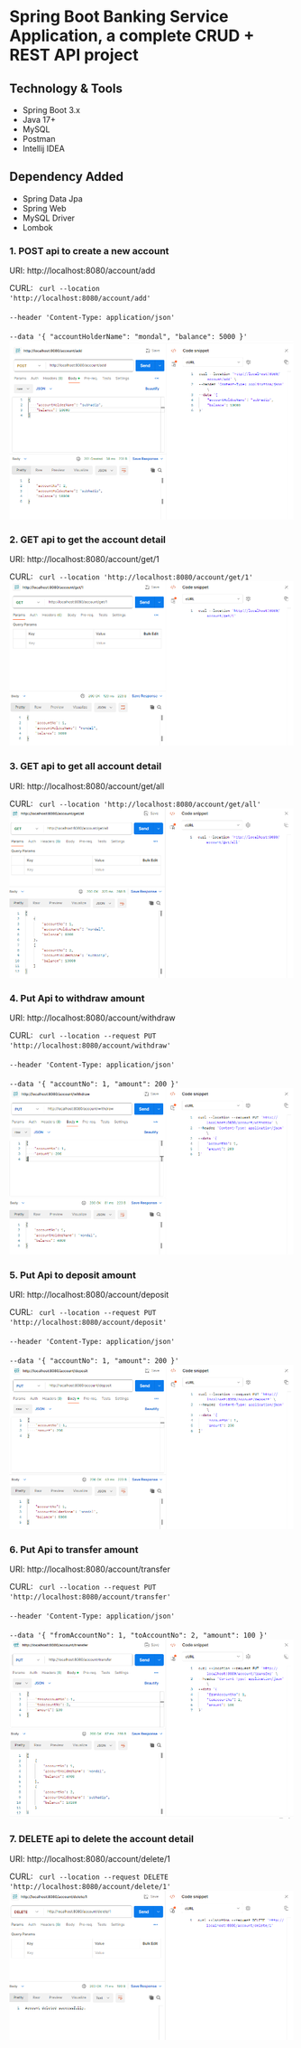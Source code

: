 # Spring Boot Banking Service Application, a complete CRUD + REST API project

## Technology & Tools
- Spring Boot 3.x
- Java 17+
- MySQL
- Postman
- Intellij IDEA

## Dependency Added
- Spring Data Jpa
- Spring Web
- MySQL Driver
- Lombok

### 1. POST api to create a new account
   URI: http://localhost:8080/account/add

CURL: <code>
curl --location 'http://localhost:8080/account/add' \
--header 'Content-Type: application/json' \
--data '{
"accountHolderName": "mondal",
"balance": 5000
}'
</code>
![](https://github.com/TheDipDeveloper/Banking-Service-Application-REST-Api/blob/main/src/main/resources/static/1.PNG)

### 2. GET api to get the account detail
   URI: http://localhost:8080/account/get/1

CURL: <code>
curl --location 'http://localhost:8080/account/get/1'
</code>
![](https://github.com/TheDipDeveloper/Banking-Service-Application-REST-Api/blob/main/src/main/resources/static/2.PNG)

### 3. GET api to get all account detail
   URI: http://localhost:8080/account/get/all

CURL: <code>
curl --location 'http://localhost:8080/account/get/all'
</code>
![](https://github.com/TheDipDeveloper/Banking-Service-Application-REST-Api/blob/main/src/main/resources/static/3.PNG)

### 4. Put Api to withdraw amount
   URI: http://localhost:8080/account/withdraw

CURL: <code>
curl --location --request PUT 'http://localhost:8080/account/withdraw' \
--header 'Content-Type: application/json' \
--data '{
"accountNo": 1,
"amount": 200
}'
</code>
![](https://github.com/TheDipDeveloper/Banking-Service-Application-REST-Api/blob/main/src/main/resources/static/4.PNG)

### 5. Put Api to deposit amount
   URI: http://localhost:8080/account/deposit

CURL: <code>
curl --location --request PUT 'http://localhost:8080/account/deposit' \
--header 'Content-Type: application/json' \
--data '{
"accountNo": 1,
"amount": 200
}'
</code>
![](https://github.com/TheDipDeveloper/Banking-Service-Application-REST-Api/blob/main/src/main/resources/static/5.PNG)

### 6. Put Api to transfer amount
   URI: http://localhost:8080/account/transfer

CURL: <code>
curl --location --request PUT 'http://localhost:8080/account/transfer' \
--header 'Content-Type: application/json' \
--data '{
"fromAccountNo": 1,
"toAccountNo": 2,
"amount": 100
}'
</code>
![](https://github.com/TheDipDeveloper/Banking-Service-Application-REST-Api/blob/main/src/main/resources/static/6.PNG)

### 7. DELETE api to delete the account detail
   URI: http://localhost:8080/account/delete/1

CURL: <code>
curl --location --request DELETE 'http://localhost:8080/account/delete/1'
</code>
![](https://github.com/TheDipDeveloper/Banking-Service-Application-REST-Api/blob/main/src/main/resources/static/7.PNG)


